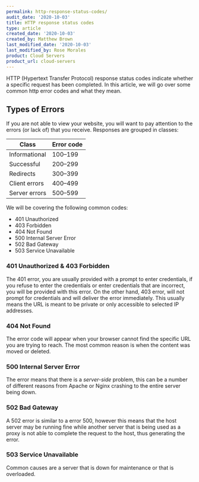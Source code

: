 ```yaml
---
permalink: http-response-status-codes/
audit_date: '2020-10-03'
title: HTTP response status codes
type: article
created_date: '2020-10-03'
created_by: Matthew Brown
last_modified_date: '2020-10-03'
last_modified_by: Rose Morales
product: Cloud Servers
product_url: cloud-servers
---
```


HTTP (Hypertext Transfer Protocol) response status codes indicate whether a
specific request has been completed. In this article, we will go
over some common http error codes and what they mean.

## Types of Errors

If you are not able to view your website, you will want to pay attention to the
errors (or lack of) that you receive. Responses are grouped in classes:

| Class | Error code |
|----|----|
| Informational | 100–199|
| Successful | 200–299|
| Redirects | 300–399|
| Client errors | 400–499|
| Server errors | 500–599|..

We will be covering the following common codes:

- 401 Unauthorized
- 403 Forbidden
- 404 Not Found
- 500 Internal Server Error
- 502 Bad Gateway
- 503 Service Unavailable

### 401 Unauthorized & 403 Forbidden

The 401 error, you are usually provided with a prompt to enter credentials, if
you refuse to enter the credentials or enter credentials that are incorrect, you
will be provided with this error. On the other hand, 403 error, will not prompt
for credentials and will deliver the error immediately. This usually means the
URL is meant to be private or only accessible to selected IP addresses.

### 404 Not Found

The error code will appear when your browser cannot find the specific URL you
are trying to reach. The most common reason is when the content was moved or
deleted.

### 500 Internal Server Error

The error means that there is a *server-side* problem, this can be a number of
different reasons from Apache or Nginx crashing to the entire server being down.

### 502 Bad Gateway

A 502 error is similar to a error 500, however this means that the host server
may be running fine while another server that is being used as a proxy is not able
to complete the request to the host, thus generating the error.

### 503 Service Unavailable

Common causes are a server that is down for maintenance or that is overloaded.
